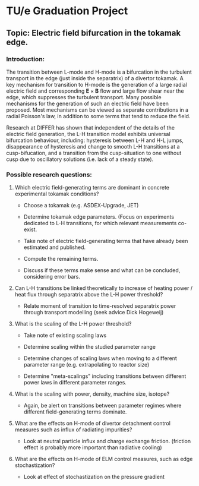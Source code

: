 # TU/e Graduation Project

## Topic: Electric field bifurcation in the tokamak edge.

### Introduction:
The transition between L-mode and H-mode is a bifurcation in the turbulent transport in the edge (just inside the separatrix) of a divertor tokamak. A key mechanism for transition to H-mode is the generation of a large radial electric field and corresponding $\mathbf{E}\times\mathbf{B}$ flow and large flow shear near the edge, which suppresses the turbulent transport. Many possible mechanisms for the generation of such an electric field have been proposed. Most mechanisms can be viewed as separate contributions in a radial Poisson's law, in addition to some terms that tend to reduce the field.

Research at DIFFER has shown that independent of the details of the electric field generation, the L-H transition model exhibits universal bifurcation behaviour, including: hysteresis between L-H and H-L jumps, disappearance of hysteresis and change to smooth L-H transitions at a cusp-bifucation, and a transition from the cusp-situation to one without cusp due to oscillatory solutions (i.e. lack of a steady state).

### Possible research questions:

1. Which electric field-generating terms are dominant in concrete
   experimental tokamak conditions?

	+ Choose a tokamak (e.g. ASDEX-Upgrade, JET)

	+ Determine tokamak edge parameters. (Focus on experiments dedicated to L-H transitions, for which relevant measurements co-exist.

	+ Take note of electric field-generating terms that have already been estimated and published.

	+ Compute the remaining terms.

	+ Discuss if these terms make sense and what can be concluded, considering error bars.

2. Can L-H transitions be linked theoretically to increase of heating power / heat flux through separatrix above the L-H power threshold?

	- Relate moment of transition to time-resolved separatrix power through transport modelling (seek advice Dick Hogeweij)

3. What is the scaling of the L-H power threshold?

	- Take note of existing scaling laws

	- Determine scaling within the studied parameter range

	- Determine changes of scaling laws when moving to a different parameter range (e.g. extrapolating to reactor size)

	- Determine "meta-scalings" including transitions between different power laws in different parameter ranges.

4. What is the scaling with power, density, machine size, isotope?

	- Again, be alert on transitions between parameter regimes where different field-generating terms dominate.

5. What are the effects on H-mode of divertor detachment control measures such as influx of radiating impurities?

	- Look at neutral particle influx and charge exchange friction. (friction effect is probably more important than radiative cooling)

6. What are the effects on H-mode of ELM control measures, such as edge stochastization?

	- Look at effect of stochastization on the pressure gradient
